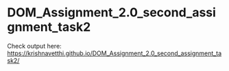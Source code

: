 # DOM_Assignment_2.0_second_assignment_task2
Check output here: https://krishnavetthi.github.io/DOM_Assignment_2.0_second_assignment_task2/
